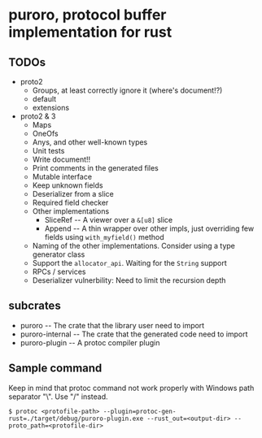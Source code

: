 # puroro, protocol buffer implementation for rust

## TODOs
- proto2
    - Groups, at least correctly ignore it (where's document!?)
    - default
    - extensions
- proto2 & 3
    - Maps
    - OneOfs
    - Anys, and other well-known types
    - Unit tests
    - Write document!!
    - Print comments in the generated files
    - Mutable interface
    - Keep unknown fields
    - Deserializer from a slice
    - Required field checker
    - Other implementations
        - SliceRef -- A viewer over a `&[u8]` slice
        - Append -- A thin wrapper over other impls, just overriding few fields using `with_myfield()` method
    - Naming of the other implementations. Consider using a type generator class
    - Support the `allocator_api`. Waiting for the `String` support
    - RPCs / services
    - Deserializer vulnerbility: Need to limit the recursion depth

## subcrates

- puroro -- The crate that the library user need to import
- puroro-internal -- The crate that the generated code need to import
- puroro-plugin -- A protoc compiler plugin

## Sample command
Keep in mind that protoc command not work properly with Windows path separator "\\". Use "/" instead.
```
$ protoc <protofile-path> --plugin=protoc-gen-rust=./target/debug/puroro-plugin.exe --rust_out=<output-dir> --proto_path=<protofile-dir>
```